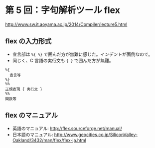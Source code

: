 第 5 回：字句解析ツール flex
============================

http://www.sw.it.aoyama.ac.jp/2014/Compiler/lecture5.html

flex の入力形式
---------------

* 宣言部は `%{ %}` で囲んだ方が無難に感じた。インデントが面倒なので。
* 同じく、C 言語の実行文も `{ }` で囲んだ方が無難。

```
%{
  宣言等
%}
%%
正規表現 { 実行文 }
%%
関数等
```

flex のマニュアル
-----------------

* 英語のマニュアル: http://flex.sourceforge.net/manual/
* 日本語のマニュアル: http://www.geocities.co.jp/SiliconValley-Oakland/3432/man/flex/flex-ja.html
